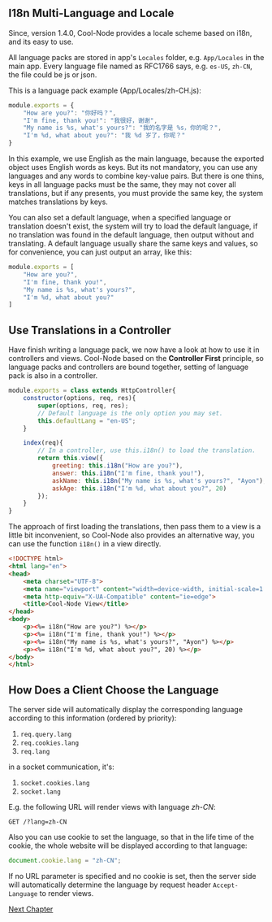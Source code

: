 ## I18n Multi-Language and Locale

Since, version 1.4.0, Cool-Node provides a locale scheme based on i18n, and 
its easy to use.

All language packs are stored in app's `Locales` folder, e.g. `App/Locales`
in the main app. Every language file named as RFC1766 says, e.g. `es-US`, 
`zh-CN`, the file could be js or json.

This is a language pack example (App/Locales/zh-CH.js):

```javascript
module.exports = {
    "How are you?": "你好吗？",
    "I'm fine, thank you!": "我很好，谢谢",
    "My name is %s, what's yours?": "我的名字是 %s，你的呢？",
    "I'm %d, what about you?": "我 %d 岁了，你呢？"
}
```

In this example, we use English as the main language, because the exported 
object uses English words as keys. But its not mandatory, you can use any 
languages and any words to combine key-value pairs. But there is one thins, 
keys in all language packs must be the same, they may not cover all 
translations, but if any presents, you must provide the same key, the system 
matches translations by keys.

You can also set a default language, when a specified language or translation 
doesn't exist, the system will try to load the default language, if no 
translation was found in the default language, then output without and 
translating. A default language usually share the same keys and values, so for
convenience, you can just output an array, like this:

```javascript
module.exports = [
    "How are you?",
    "I'm fine, thank you!",
    "My name is %s, what's yours?",
    "I'm %d, what about you?"
]
```

## Use Translations in a Controller

Have finish writing a language pack, we now have a look at how to use it in
controllers and views. Cool-Node based on the **Controller First** principle, 
so language packs and controllers are bound together, setting of language pack
is also in a controller.

```javascript
module.exports = class extends HttpController{
    constructor(options, req, res){
        super(options, req, res);
        // Default language is the only option you may set.
        this.defaultLang = "en-US";
    }

    index(req){
        // In a controller, use this.i18n() to load the translation.
        return this.view({
            greeting: this.i18n("How are you?"),
            answer: this.i18n("I'm fine, thank you!"),
            askName: this.i18n("My name is %s, what's yours?", "Ayon"),
            askAge: this.i18n("I'm %d, what about you?", 20)
        });
    }
}
```

The approach of first loading the translations, then pass them to a view is a 
little bit inconvenient, so Cool-Node also provides an alternative way, you 
can use the function `i18n()` in a view directly.

```html
<!DOCTYPE html>
<html lang="en">
<head>
    <meta charset="UTF-8">
    <meta name="viewport" content="width=device-width, initial-scale=1.0">
    <meta http-equiv="X-UA-Compatible" content="ie=edge">
    <title>Cool-Node View</title>
</head>
<body>
    <p><%= i18n("How are you?") %></p>
    <p><%= i18n("I'm fine, thank you!") %></p>
    <p><%= i18n("My name is %s, what's yours?", "Ayon") %></p>
    <p><%= i18n("I'm %d, what about you?", 20) %></p>
</body>
</html>
```

## How Does a Client Choose the Language

The server side will automatically display the corresponding language 
according to this information (ordered by priority):

1. `req.query.lang`
2. `req.cookies.lang`
3. `req.lang`

in a socket communication, it's:

1. `socket.cookies.lang`
2. `socket.lang`

E.g. the following URL will render views with language *zh-CN*:

```
GET /?lang=zh-CN
```

Also you can use cookie to set the language, so that in the life time of the 
cookie, the whole website will be displayed according to that language:

```javascript
document.cookie.lang = "zh-CN";
```

If no URL parameter is specified and no cookie is set, then the server side 
will automatically determine the language by request header `Accept-Language` 
to render views.

[Next Chapter](Advanced)